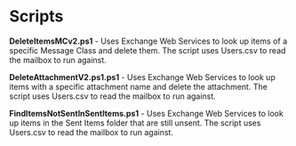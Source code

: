 # Scripts
**DeleteItemsMCv2.ps1** - Uses Exchange Web Services to look up items of a specific Message Class and delete them. The script uses Users.csv to read the mailbox to run against.

**DeleteAttachmentV2.ps1.ps1** - Uses Exchange Web Services to look up items with a specific attachment name and delete the attachment. The script uses Users.csv to read the mailbox to run against.

**FindItemsNotSentInSentItems.ps1** - Uses Exchange Web Services to look up items in the Sent Items folder that are still unsent. The script uses Users.csv to read the mailbox to run against.